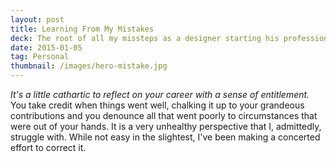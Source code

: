 ```yaml
---
layout: post
title: Learning From My Mistakes
deck: The root of all my missteps as a designer starting his professional career is an unfortunate combination of immaturity, impatience, and a lack of confidence&mdash;traits I'd imagine most young professionals, admittedly, face time-to-time.
date: 2015-01-05
tag: Personal
thumbnail: /images/hero-mistake.jpg
---
```


*It's a little cathartic to reflect on your career with a sense of entitlement.* You take credit when things went well, chalking it up to your grandeous contributions and you denounce all that went poorly to circumstances that were out of your hands. It is a very unhealthy perspective that I, admittedly, struggle with. While not easy in the slightest, I've been making a concerted effort to correct it.
